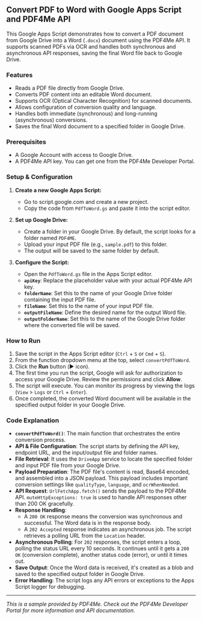 ## Convert PDF to Word with Google Apps Script and PDF4Me API

This Google Apps Script demonstrates how to convert a PDF document from Google Drive into a Word (`.docx`) document using the PDF4Me API. It supports scanned PDFs via OCR and handles both synchronous and asynchronous API responses, saving the final Word file back to Google Drive.

### Features

*   Reads a PDF file directly from Google Drive.
*   Converts PDF content into an editable Word document.
*   Supports OCR (Optical Character Recognition) for scanned documents.
*   Allows configuration of conversion quality and language.
*   Handles both immediate (synchronous) and long-running (asynchronous) conversions.
*   Saves the final Word document to a specified folder in Google Drive.

### Prerequisites

*   A Google Account with access to Google Drive.
*   A PDF4Me API key. You can get one from the PDF4Me Developer Portal.

### Setup & Configuration

1.  **Create a new Google Apps Script:**
    *   Go to script.google.com and create a new project.
    *   Copy the code from `PdfToWord.gs` and paste it into the script editor.

2.  **Set up Google Drive:**
    *   Create a folder in your Google Drive. By default, the script looks for a folder named `PDF4ME`.
    *   Upload your input PDF file (e.g., `sample.pdf`) to this folder.
    *   The output will be saved to the same folder by default.

3.  **Configure the Script:**
    *   Open the `PdfToWord.gs` file in the Apps Script editor.
    *   **`apiKey`**: Replace the placeholder value with your actual PDF4Me API key.
    *   **`folderName`**: Set this to the name of your Google Drive folder containing the input PDF file.
    *   **`fileName`**: Set this to the name of your input PDF file.
    *   **`outputFileName`**: Define the desired name for the output Word file.
    *   **`outputFolderName`**: Set this to the name of the Google Drive folder where the converted file will be saved.

### How to Run

1.  Save the script in the Apps Script editor (`Ctrl` + `S` or `Cmd` + `S`).
2.  From the function dropdown menu at the top, select `convertPdfToWord`.
3.  Click the **Run** button (▶️ icon).
4.  The first time you run the script, Google will ask for authorization to access your Google Drive. Review the permissions and click **Allow**.
5.  The script will execute. You can monitor its progress by viewing the logs (`View` > `Logs` or `Ctrl` + `Enter`).
6.  Once completed, the converted Word document will be available in the specified output folder in your Google Drive.

### Code Explanation

*   **`convertPdfToWord()`**: The main function that orchestrates the entire conversion process.
*   **API & File Configuration**: The script starts by defining the API key, endpoint URL, and the input/output file and folder names.
*   **File Retrieval**: It uses the `DriveApp` service to locate the specified folder and input PDF file from your Google Drive.
*   **Payload Preparation**: The PDF file's content is read, Base64 encoded, and assembled into a JSON payload. This payload includes important conversion settings like `qualityType`, `language`, and `ocrWhenNeeded`.
*   **API Request**: `UrlFetchApp.fetch()` sends the payload to the PDF4Me API. `muteHttpExceptions: true` is used to handle API responses other than 200 OK gracefully.
*   **Response Handling**:
    *   A `200 OK` response means the conversion was synchronous and successful. The Word data is in the response body.
    *   A `202 Accepted` response indicates an asynchronous job. The script retrieves a polling URL from the `Location` header.
*   **Asynchronous Polling**: For `202` responses, the script enters a loop, polling the status URL every 10 seconds. It continues until it gets a `200 OK` (conversion complete), another status code (error), or until it times out.
*   **Save Output**: Once the Word data is received, it's created as a blob and saved to the specified output folder in Google Drive.
*   **Error Handling**: The script logs any API errors or exceptions to the Apps Script logger for debugging.

---

*This is a sample provided by PDF4Me. Check out the PDF4Me Developer Portal for more information and API documentation.*